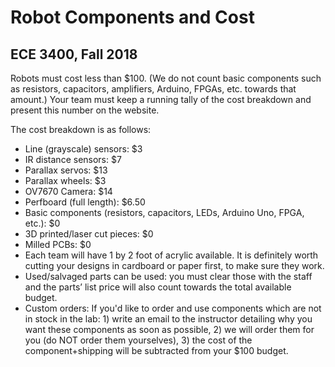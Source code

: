 # Robot Components and Cost

## ECE 3400, Fall 2018

Robots must cost less than $100. (We do not count basic components such as resistors, capacitors, amplifiers, Arduino, FPGAs, etc. towards that amount.) Your team must keep a running tally of the cost breakdown and present this number on the website.

The cost breakdown is as follows:

* Line (grayscale) sensors: $3
* IR distance sensors: $7
* Parallax servos: $13
* Parallax wheels: $3
* OV7670 Camera: $14
* Perfboard (full length): $6.50
* Basic components (resistors, capacitors, LEDs, Arduino Uno, FPGA, etc.): $0
* 3D printed/laser cut pieces: $0
* Milled PCBs: $0
* Each team will have 1 by 2 foot of acrylic available. It is definitely worth cutting your designs in cardboard or paper first, to make sure they work. 
* Used/salvaged parts can be used: you must clear those with the staff and the parts’ list price will also count towards the total available budget. 
* Custom orders: If you'd like to order and use components which are not in stock in the lab: 1) write an email to the instructor detailing why you want these components as soon as possible, 2) we will order them for you (do NOT order them yourselves), 3) the cost of the component+shipping will be subtracted from your $100 budget. 
